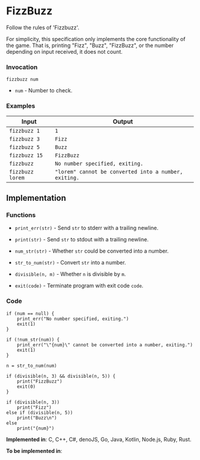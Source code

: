 # FizzBuzz

Follow the rules of 'Fizzbuzz'.

For simplicity, this specification only implements the core functionality of the game. That is, printing "Fizz", "Buzz", "FizzBuzz", or the number depending on input received, it does not count.

### Invocation

`fizzbuzz num`

- `num` - Number to check.

### Examples

| Input            | Output                                              |
| ---------------- | --------------------------------------------------- |
| `fizzbuzz 1`     | `1`                                                 |
| `fizzbuzz 3`     | `Fizz`                                              |
| `fizzbuzz 5`     | `Buzz`                                              |
| `fizzbuzz 15`    | `FizzBuzz`                                          |
| `fizzbuzz`       | `No number specified, exiting.`                     |
| `fizzbuzz lorem` | `"lorem" cannot be converted into a number, exiting.` |

## Implementation

### Functions

- `print_err(str)` - Send `str` to stderr with a trailing newline.

- `print(str)` - Send `str` to stdout with a trailing newline.

- `num_str(str)` - Whether `str` could be converted into a number.

- `str_to_num(str)` - Convert `str` into a number.

- `divisible(n, m)` - Whether `n` is divisible by `m`.

- `exit(code)` - Terminate program with exit code `code`.

### Code

```
if (num == null) {
    print_err("No number specified, exiting.")
    exit(1)
}

if (!num_str(num)) {
    print_err("\"{num}\" cannot be converted into a number, exiting.")
    exit(1)
}

n = str_to_num(num)

if (divisible(n, 3) && divisible(n, 5)) {
    print("FizzBuzz")
    exit(0)
}

if (divisible(n, 3))
    print("Fizz")
else if (divisible(n, 5))
    print("Buzz\n")
else
    print("{num}")
```

**Implemented in**: C, C++, C#, denoJS, Go, Java, Kotlin, Node.js, Ruby, Rust.

**To be implemented in**:
